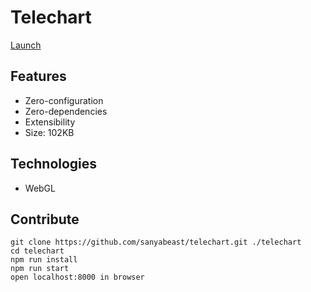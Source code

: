 # Telechart
[Launch](https://sanyabeast.github.io/telechart/)

## Features
- Zero-configuration
- Zero-dependencies
- Extensibility
- Size: 102KB

## Technologies
- WebGL

## Contribute
```
git clone https://github.com/sanyabeast/telechart.git ./telechart
cd telechart
npm run install
npm run start
open localhost:8000 in browser
```
